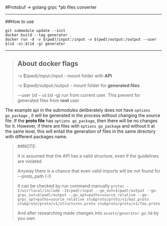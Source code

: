 #Protobuf -> golang grpc *pb files converter

---

##How to use
```
git submodule update --init
docker build --tag generator .
docker run -d -v $(pwd)/input:/input -v $(pwd)/output:/output --user $(id -u):$(id -g) generator
```

***

> ## About docker flags
>-v $(pwd)/input:/input - mount folder with **API**
>
>-v $(pwd)/output:/output - mount folder for **generated files** 
>
>--user $(id -u):$(id -g) run from current user. This prevent for generated files from **root** user

The example api in the submodules deliberately does not have `options go_package` , it will be generated in the process without changing the source file. 
If the **proto file** has `options go_package`, then there will be no changes for it. However, if there are files with `options go_package` and without it at the same level, this will entail the generation of files in the same directory with different packages name.


> ##NOTE:
> 
> It is assumed that the API has a valid structure, even if the guidelines are violated 
>
> Anyway there is a chance that even valid imports will be not found for --proto_path (-I)
> 
> It can be checked by run command manually `protoc -I/usr/local/include -I$(pwd)/input --go_out=$(pwd)/output --go-grpc_out=$(pwd)/output --go_opt=paths=source_relative --go-grpc_opt=paths=source_relative stubproto/proto/v1/baz.proto stubproto/proto/v1/structures.proto stubproto/proto/v1/foo.proto`
> 
> And after researching made changes into `assets/generator.go:58` by you own